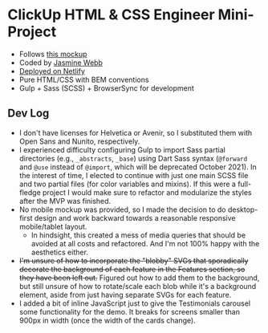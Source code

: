 # ClickUp HTML & CSS Engineer Mini-Project

- Follows [this mockup](https://www.figma.com/file/qNLG2DvzowucTvhyYoM6KB/HTML-and-CSS-Engineer-Mini-Project?node-id=0%3A1)
- Coded by [Jasmine Webb](https://www.jasminewebb.dev/)
- [Deployed on Netlify](https://jwebb-clickup-mini.netlify.app/)
- Pure HTML/CSS with BEM conventions
- Gulp + Sass (SCSS) + BrowserSync for development

## Dev Log

- I don't have licenses for Helvetica or Avenir, so I substituted them with Open Sans and Nunito, respectively.
- I experienced difficulty configuring Gulp to import Sass partial directories (e.g., `_abstracts`, `_base`) using Dart Sass syntax (`@forward` and `@use` instead of `@import`, which will be deprecated October 2021). In the interest of time, I elected to continue with just one main SCSS file and two partial files (for color variables and mixins). If this were a full-fledge project I would make sure to refactor and modularize the styles after the MVP was finished.
- No mobile mockup was provided, so I made the decision to do desktop-first design and work backward towards a reasonable responsive mobile/tablet layout.
  - In hindsight, this created a mess of media queries that should be avoided at all costs and refactored. And I'm not 100% happy with the aesthetics either.
- ~~I'm unsure of how to incorporate the "blobby" SVGs that sporadically decorate the background of each feature in the Features section, so they have been left out.~~ Figured out how to add them to the background, but still unsure of how to rotate/scale each blob while it's a background element, aside from just having separate SVGs for each feature.
- I added a bit of inline JavaScript just to give the Testimonials carousel some functionality for the demo. It breaks for screens smaller than 900px in width (once the width of the cards change).
